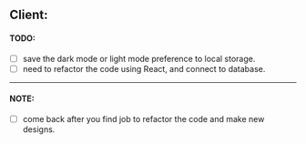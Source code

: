 ## Client:

#### TODO:

- [ ] save the dark mode or light mode preference to local storage.
- [ ] need to refactor the code using React, and connect to database.

---

#### NOTE:

- [ ] come back after you find job to refactor the code and make new designs.
